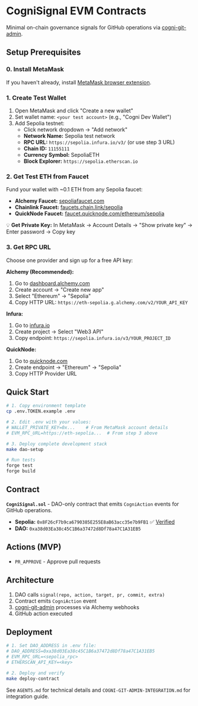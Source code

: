 # CogniSignal EVM Contracts

Minimal on-chain governance signals for GitHub operations via [cogni-git-admin](https://github.com/Cogni-DAO/cogni-git-admin).

## Setup Prerequisites

### 0. Install MetaMask
If you haven't already, install [MetaMask browser extension](https://metamask.io/).

### 1. Create Test Wallet
1. Open MetaMask and click "Create a new wallet"
2. Set wallet name: `<your test account>` (e.g., "Cogni Dev Wallet")  
3. Add Sepolia testnet:
   - Click network dropdown → "Add network"
   - **Network Name:** Sepolia test network
   - **RPC URL:** `https://sepolia.infura.io/v3/` (or use step 3 URL)
   - **Chain ID:** `11155111`
   - **Currency Symbol:** SepoliaETH
   - **Block Explorer:** `https://sepolia.etherscan.io`

### 2. Get Test ETH from Faucet
Fund your wallet with ~0.1 ETH from any Sepolia faucet:
- **Alchemy Faucet:** [sepoliafaucet.com](https://sepoliafaucet.com/)
- **Chainlink Faucet:** [faucets.chain.link/sepolia](https://faucets.chain.link/sepolia)
- **QuickNode Faucet:** [faucet.quicknode.com/ethereum/sepolia](https://faucet.quicknode.com/ethereum/sepolia)

💡 **Get Private Key:** In MetaMask → Account Details → "Show private key" → Enter password → Copy key

### 3. Get RPC URL
Choose one provider and sign up for a free API key:

**Alchemy (Recommended):**
1. Go to [dashboard.alchemy.com](https://dashboard.alchemy.com/)
2. Create account → "Create new app" 
3. Select "Ethereum" → "Sepolia"
4. Copy HTTP URL: `https://eth-sepolia.g.alchemy.com/v2/YOUR_API_KEY`

**Infura:**
1. Go to [infura.io](https://infura.io/)  
2. Create project → Select "Web3 API"
3. Copy endpoint: `https://sepolia.infura.io/v3/YOUR_PROJECT_ID`

**QuickNode:**
1. Go to [quicknode.com](https://quicknode.com/)
2. Create endpoint → "Ethereum" → "Sepolia"
3. Copy HTTP Provider URL

## Quick Start

```bash
# 1. Copy environment template
cp .env.TOKEN.example .env

# 2. Edit .env with your values:
# WALLET_PRIVATE_KEY=0x...    # From MetaMask account details
# EVM_RPC_URL=https://eth-sepolia...  # From step 3 above

# 3. Deploy complete development stack
make dao-setup

# Run tests
forge test        
forge build       
```

## Contract

**`CogniSignal.sol`** - DAO-only contract that emits `CogniAction` events for GitHub operations.

- **Sepolia:** `0x8F26cF7b9ca6790385E255E8aB63acc35e7b9FB1` ✅ [Verified](https://sepolia.etherscan.io/address/0x8f26cf7b9ca6790385e255e8ab63acc35e7b9fb1)
- **DAO:** `0xa38d03Ea38c45C1B6a37472d8Df78a47C1A31EB5`

## Actions (MVP)

- `PR_APPROVE` - Approve pull requests

## Architecture

1. DAO calls `signal(repo, action, target, pr, commit, extra)`  
2. Contract emits `CogniAction` event
3. [cogni-git-admin](https://github.com/Cogni-DAO/cogni-git-admin) processes via Alchemy webhooks
4. GitHub action executed

## Deployment

```bash
# 1. Set DAO_ADDRESS in .env file:
# DAO_ADDRESS=0xa38d03Ea38c45C1B6a37472d8Df78a47C1A31EB5
# EVM_RPC_URL=<sepolia_rpc>
# ETHERSCAN_API_KEY=<key>

# 2. Deploy and verify
make deploy-contract
```

See `AGENTS.md` for technical details and `COGNI-GIT-ADMIN-INTEGRATION.md` for integration guide.
